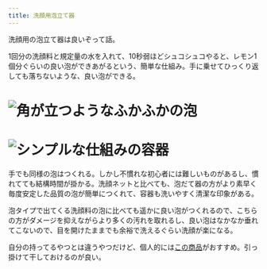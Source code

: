 ```yaml
---
title: 洗顔用泡立て器
---
```

洗顔用の泡立て器は良いぞって話。

1回分の洗顔料と規定量の水を入れて、10秒弱ほどシュコシュコやると、レモン1個分ぐらいの良い泡ができあがるという、簡単な仕組み。手に乗せてひっくり返しても落ちないような、良い泡ができる。

![](https://lh4.googleusercontent.com/IkQMUcn0v9OuThqB2u83T4RdK5S4cBRa5eeTs5AVSl_GhxWYdIL5MJOQVydvLNuh-qtwVCJCdOoBKM3swH8SB57-TEvaxU5Nj7iLoCPNe8ZA3_vyDPHCeaRKDjfd4aH4JPp0xFM_3iT6qHAnsoDyKG0PdDtHUM1MJNu-CStfOOufFNhA6xOw14dIMP_j "角が立つようなふかふかの泡")
===================================================================================================================================================================================================================================================

![](https://lh5.googleusercontent.com/kB9fEfcrowLBfv864rHFMqRAzN8LTa5FWBA13pjHzoAFw6eao07Lnp8AaZm6h6tPHvXS4Bw-91kdxUbVtgdAs3D25vw2RCWAgffaie3noGkAOV08BjP-UaQgWC_7xGRIWYKLN-s2yplIPWY-D-EujygpXd0vNRetBeGwt6x1hMgexLaKrS4RwMwLqKCE "シンプルな仕組みの容器")
=================================================================================================================================================================================================================================================

手でも同様の泡はつくれる。しかし不慣れな初心者には難しいものがあるし、慣れてても結構時間が掛かる。洗顔ネットと比べても、泡だて器の方がより素早く毎度安定した品質の泡が簡単につくれて、容器も洗いやすく清潔な印象がある。

泡タイプで出てくる洗顔料の泡に比べても遥かに良い泡がつくれるので、こちらの方がダメージを抑えながらより多くの汚れを取れるし、良い泡はなかなか垂れてこないので、目を開けたままでも余裕で洗えるぐらい洗顔が楽になる。

自分の持ってるやつとは違うやつだけど、個人的には[この商品](https://www.amazon.co.jp/dp/B09KMP9GDN)がおすすめ。引っ掛けて干しておけるのが良い。
